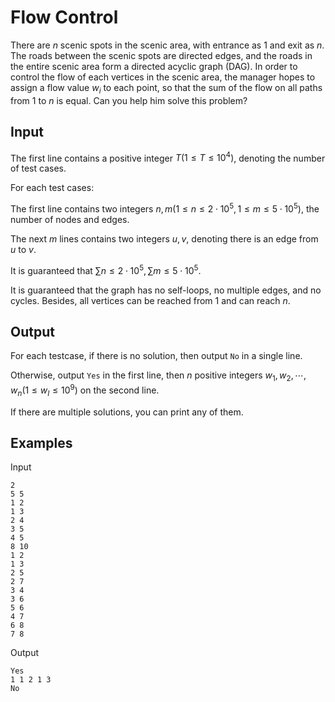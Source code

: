 # Flow Control

There are $n$ scenic spots in the scenic area, with entrance as $1$ and exit as $n$. The roads between the scenic spots are directed edges, and the roads in the entire scenic area form a directed acyclic graph (DAG). In order to control the flow of each vertices in the scenic area, the manager hopes to assign a flow value $w_i$ to each point, so that the sum of the flow on all paths from $1$ to $n$ is equal. Can you help him solve this problem?

## Input

The first line contains a positive integer $T(1≤T≤10^4)$, denoting the number of test cases.

For each test cases:

The first line contains two integers $n,m(1≤n≤2⋅10^5,1≤m≤5⋅10^5)$, the number of nodes and edges.

The next $m$ lines contains two integers $u,v$, denoting there is an edge from $u$ to $v$.

It is guaranteed that $∑n≤2⋅10^5,∑m≤5⋅10^5$.

It is guaranteed that the graph has no self-loops, no multiple edges, and no cycles. Besides, all vertices can be reached from $1$ and can reach $n$.

## Output

For each testcase, if there is no solution, then output `No` in a single line.

Otherwise, output `Yes` in the first line, then $n$ positive integers $w_1,w_2,⋯,w_n(1≤w_I≤10^9)$ on the second line.

If there are multiple solutions, you can print any of them.

## Examples

Input

```
2
5 5
1 2
1 3
2 4
3 5
4 5
8 10
1 2
1 3
2 5
2 7
3 4
3 6
5 6
4 7
6 8
7 8
```

Output

```
Yes
1 1 2 1 3
No
```